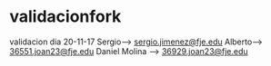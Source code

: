 # validacionfork
validacion dia 20-11-17
Sergio--> sergio.jimenez@fje.edu
Alberto--> 36551.joan23@fje.edu
Daniel Molina --> 36929.joan23@fje.edu
